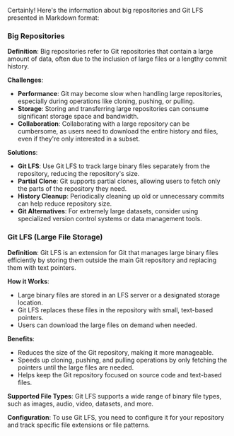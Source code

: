 Certainly! Here's the information about big repositories and Git LFS presented in Markdown format:

### Big Repositories

**Definition**: Big repositories refer to Git repositories that contain a large amount of data, often due to the inclusion of large files or a lengthy commit history.

**Challenges**:
- **Performance**: Git may become slow when handling large repositories, especially during operations like cloning, pushing, or pulling.
- **Storage**: Storing and transferring large repositories can consume significant storage space and bandwidth.
- **Collaboration**: Collaborating with a large repository can be cumbersome, as users need to download the entire history and files, even if they're only interested in a subset.

**Solutions**:
- **Git LFS**: Use Git LFS to track large binary files separately from the repository, reducing the repository's size.
- **Partial Clone**: Git supports partial clones, allowing users to fetch only the parts of the repository they need.
- **History Cleanup**: Periodically cleaning up old or unnecessary commits can help reduce repository size.
- **Git Alternatives**: For extremely large datasets, consider using specialized version control systems or data management tools.

### Git LFS (Large File Storage)

**Definition**: Git LFS is an extension for Git that manages large binary files efficiently by storing them outside the main Git repository and replacing them with text pointers.

**How it Works**:
- Large binary files are stored in an LFS server or a designated storage location.
- Git LFS replaces these files in the repository with small, text-based pointers.
- Users can download the large files on demand when needed.

**Benefits**:
- Reduces the size of the Git repository, making it more manageable.
- Speeds up cloning, pushing, and pulling operations by only fetching the pointers until the large files are needed.
- Helps keep the Git repository focused on source code and text-based files.

**Supported File Types**: Git LFS supports a wide range of binary file types, such as images, audio, video, datasets, and more.

**Configuration**: To use Git LFS, you need to configure it for your repository and track specific file extensions or file patterns.
